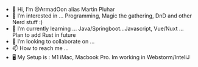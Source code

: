 - 👋 Hi, I’m @ArmadOon alias Martin Pluhar
- 👀 I’m interested in ... Programming, Magic the gathering, DnD and other Nerd stuff :)
- 🌱 I’m currently learning ... Java/Springboot...Javascript, Vue/Nuxt ... Plan to add Rust in future
- 💞️ I’m looking to collaborate on ... 
- 📫 How to reach me ... 
- 🖥 My Setup is : M1 iMac, Macbook Pro. Im working in Webstorm/InteliJ
<!---
ArmadOon/ArmadOon is a ✨ special ✨ repository because its `README.md` (this file) appears on your GitHub profile.
You can click the Preview link to take a look at your changes.
--->
